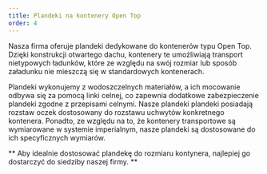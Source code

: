 ```yaml
---
title: Plandeki na kontenery Open Top
order: 4
---
```


Nasza firma oferuje plandeki dedykowane do kontenerów typu Open Top. Dzięki
konstrukcji otwartego dachu, kontenery te umożliwiają transport nietypowych
ładunków, które ze względu na swój rozmiar lub sposób załadunku nie mieszczą się
w standardowych kontenerach. 

Plandeki wykonujemy z wodoszczelnych materiałów, a ich mocowanie odbywa się za
pomocą linki celnej, co zapewnia dodatkowe zabezpieczenie plandeki zgodne z przepisami celnymi. Nasze
plandeki plandeki posiadają rozstaw oczek dostosowany do rozstawu uchwytów konkretnego kontenera. Ponadto, ze względu
na to, że kontenery transportowe są wymiarowane w systemie imperialnym, nasze
plandeki są dostosowane do ich specyficznych wymiarów.

** Aby idealnie dostosować plandekę do rozmiaru kontynera, najlepiej go dostarczyć do siedziby naszej firmy. **